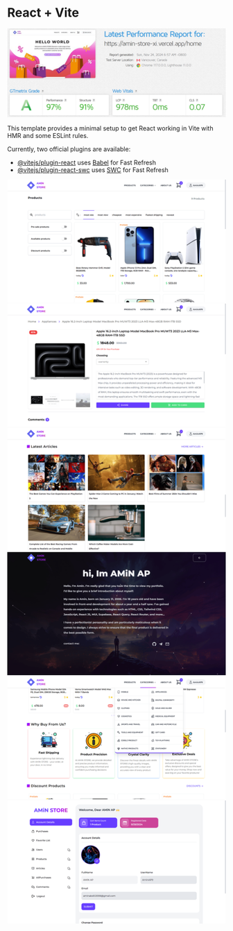 # React + Vite

<img src="https://raw.githubusercontent.com/aminabdiii/amin-store/refs/heads/master/public/amin-store-performance.png" alt="performance"/>

This template provides a minimal setup to get React working in Vite with HMR and some ESLint rules.

Currently, two official plugins are available:

- [@vitejs/plugin-react](https://github.com/vitejs/vite-plugin-react/blob/main/packages/plugin-react/README.md) uses [Babel](https://babeljs.io/) for Fast Refresh
- [@vitejs/plugin-react-swc](https://github.com/vitejs/vite-plugin-react-swc) uses [SWC](https://swc.rs/) for Fast Refresh

<img src="./images/1.png" alt="image 1" />
<img src="./images/2.png" alt="image 2" />
<img src="./images/3.png" alt="image 3" />
<img src="./images/4.png" alt="image 4" />
<img src="./images/5.png" alt="image 5" />
<img src="./images/6.png" alt="image 6" />
